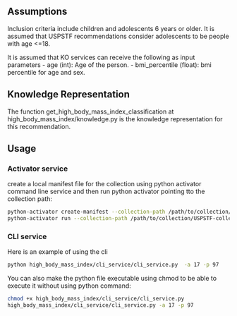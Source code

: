 ## Assumptions
Inclusion criteria include children and adolescents 6 years or older. It is assumed that USPSTF recommendations consider adolescents to be people with age <=18.

It is assumed that KO services can receive the following as input parameters
    - age (int): Age of the person.
    - bmi_percentile (float): bmi percentile for age and sex.

## Knowledge Representation
The function get_high_body_mass_index_classification at high_body_mass_index/knowledge.py is the knowledge representation for this recommendation.

## Usage
### Activator service
create a local manifest file for the collection using python activator command line service and then run python activator pointing tto the collection path:
```bash
python-activator create-manifest --collection-path /path/to/collection/USPSTF-collection
python-activator run --collection-path /path/to/collection/USPSTF-collection
```

### CLI service
Here is an example of using the cli
```bash
python high_body_mass_index/cli_service/cli_service.py  -a 17 -p 97  
```

You can also make the python file executable using chmod to be able to execute it without using python command:
```bash
chmod +x high_body_mass_index/cli_service/cli_service.py
high_body_mass_index/cli_service/cli_service.py -a 17 -p 97
```